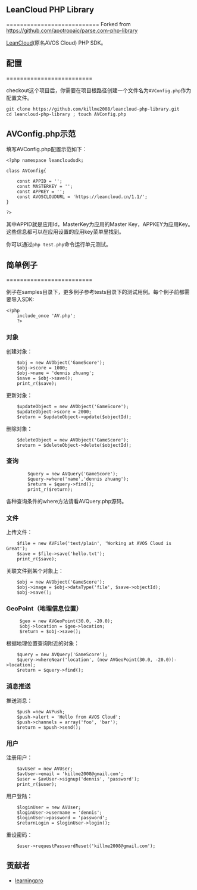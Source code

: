 ## LeanCloud PHP Library
===========================
Forked from https://github.com/apotropaic/parse.com-php-library

[LeanCloud](https://leancloud.cn)(原名AVOS Cloud) PHP SDK。

## 配置
=========================

checkout这个项目后，你需要在项目根路径创建一个文件名为`AVConfig.php`作为配置文件。

```
git clone https://github.com/killme2008/leancloud-php-library.git
cd leancloud-php-library ; touch AVConfig.php
```

## AVConfig.php示范

填写AVConfig.php配置示范如下：

```
<?php namespace leancloudsdk;

class AVConfig{

    const APPID = '';
    const MASTERKEY = '';
    const APPKEY = '';
    const AVOSCLOUDURL = 'https://leancloud.cn/1.1/';
}

?>
```

其中APPID就是应用Id，MasterKey为应用的Master Key，APPKEY为应用Key。这些信息都可以在应用设置的应用key菜单里找到。

你可以通过`php test.php`命令运行单元测试。


## 简单例子
=========================

例子在samples目录下，更多例子参考tests目录下的测试用例。每个例子前都需要导入SDK:

```
<?php
	include_once 'AV.php';
    ?>
```

### 对象

创建对象：

```
	$obj = new AVObject('GameScore');
	$obj->score = 1000;
	$obj->name = 'dennis zhuang';
	$save = $obj->save();
	print_r($save);
```

更新对象：

```
	$updateObject = new AVObject('GameScore');
	$updateObject->score = 2000;
	$return = $updateObject->update($objectId);
```

删除对象：

```
	$deleteObject = new AVObject('GameScore');
	$return = $deleteObject->delete($objectId);
```

### 查询

```
        $query = new AVQuery('GameScore');
    	$query->where('name','dennis zhuang');
		$return = $query->find();
		print_r($return);
```

各种查询条件的where方法请看AVQuery.php源码。

### 文件

上传文件：

```
	$file = new AVFile('text/plain', 'Working at AVOS Cloud is Great');
	$save = $file->save('hello.txt');
	print_r($save);
```
关联文件到某个对象上：

```
    $obj = new AVObject('GameScore');
    $obj->image = $obj->dataType('file', $save->objectId);
    $obj->save();
```

### GeoPoint（地理信息位置）

```
	 $geo = new AVGeoPoint(30.0, -20.0);
	 $obj->location = $geo->location;
	 $return = $obj->save();
```

根据地理位置查询附近的对象：

```
	$query = new AVQuery('GameScore');
	$query->whereNear('location', (new AVGeoPoint(30.0, -20.0))->location);
	$return = $query->find();
```

### 消息推送

推送消息：

```
	$push =new AVPush;
	$push->alert = 'Hello from AVOS Cloud';
	$push->channels = array('foo', 'bar');
	$return = $push->send();
```

### 用户

注册用户：

```
    $avUser = new AVUser;
    $avUser->email = 'killme2008@gmail.com';
	$user = $avUser->signup('dennis', 'password');
    print_r($user);
```

用户登陆：

```
	$loginUser = new AVUser;
	$loginUser->username = 'dennis';
	$loginUser->password = 'password';
	$returnLogin = $loginUser->login();
```

重设密码：

```
	$user->requestPasswordReset('killme2008@gmail.com');
```

## 贡献者

* [learningpro](https://github.com/learningpro)